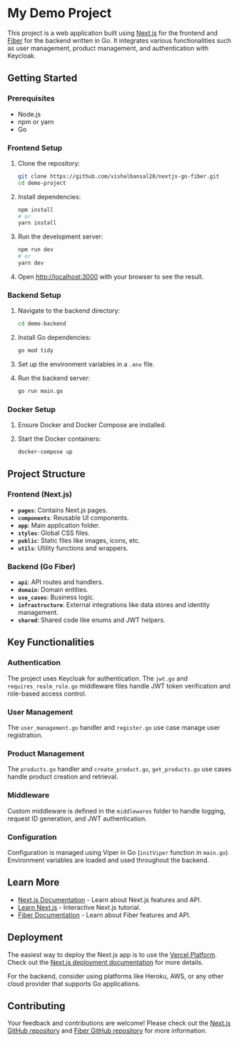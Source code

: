 # My Demo Project

This project is a web application built using [Next.js](https://nextjs.org/) for the frontend and [Fiber](https://gofiber.io/) for the backend written in Go. It integrates various functionalities such as user management, product management, and authentication with Keycloak.

## Getting Started

### Prerequisites

- Node.js
- npm or yarn
- Go

### Frontend Setup

1. Clone the repository:
   ```bash
   git clone https://github.com/vishalbansal28/nextjs-go-fiber.git
   cd demo-project
   ```

2. Install dependencies:
   ```bash
   npm install
   # or
   yarn install
   ```

3. Run the development server:
   ```bash
   npm run dev
   # or
   yarn dev
   ```

4. Open [http://localhost:3000](http://localhost:3000) with your browser to see the result.

### Backend Setup

1. Navigate to the backend directory:
   ```bash
   cd demo-backend
   ```

2. Install Go dependencies:
   ```bash
   go mod tidy
   ```

3. Set up the environment variables in a `.env` file.

4. Run the backend server:
   ```bash
   go run main.go
   ```

### Docker Setup

1. Ensure Docker and Docker Compose are installed.

2. Start the Docker containers:
   ```bash
   docker-compose up
   ```

## Project Structure

### Frontend (Next.js)

- **`pages`**: Contains Next.js pages.
- **`components`**: Reusable UI components.
- **`app`**: Main application folder.
- **`styles`**: Global CSS files.
- **`public`**: Static files like images, icons, etc.
- **`utils`**: Utility functions and wrappers.

### Backend (Go Fiber)

- **`api`**: API routes and handlers.
- **`domain`**: Domain entities.
- **`use_cases`**: Business logic.
- **`infrastructure`**: External integrations like data stores and identity management.
- **`shared`**: Shared code like enums and JWT helpers.

## Key Functionalities

### Authentication

The project uses Keycloak for authentication. The `jwt.go` and `requires_realm_role.go` middleware files handle JWT token verification and role-based access control.

### User Management

The `user_management.go` handler and `register.go` use case manage user registration.

### Product Management

The `products.go` handler and `create_product.go`, `get_products.go` use cases handle product creation and retrieval.

### Middleware

Custom middleware is defined in the `middlewares` folder to handle logging, request ID generation, and JWT authentication.

### Configuration

Configuration is managed using Viper in Go (`initViper` function in `main.go`). Environment variables are loaded and used throughout the backend.

## Learn More

- [Next.js Documentation](https://nextjs.org/docs) - Learn about Next.js features and API.
- [Learn Next.js](https://nextjs.org/learn) - Interactive Next.js tutorial.
- [Fiber Documentation](https://docs.gofiber.io/) - Learn about Fiber features and API.

## Deployment

The easiest way to deploy the Next.js app is to use the [Vercel Platform](https://vercel.com/). Check out the [Next.js deployment documentation](https://nextjs.org/docs/deployment) for more details.

For the backend, consider using platforms like Heroku, AWS, or any other cloud provider that supports Go applications.

## Contributing

Your feedback and contributions are welcome! Please check out the [Next.js GitHub repository](https://github.com/vercel/next.js/) and [Fiber GitHub repository](https://github.com/gofiber/fiber) for more information.

